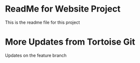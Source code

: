 # ReadMe for Website Project

This is the readme file for this project

# More Updates from Tortoise Git

Updates on the feature branch
